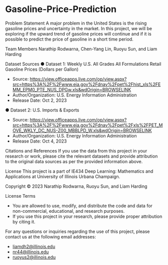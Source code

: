 # Gasoline-Price-Prediction

Problem Statement
A major problem in the United States is the rising gasoline prices and uncertainty in the market. In this project, we will be exploring if the upward trend of gasoline prices will continue and if it is possible to predict the price of gasoline in a short time period. 

Team Members
Narathip Rodwarna, Chen-Yang Lin, Ruoyu Sun, and Liam Harding

Dataset Sources
●	Dataset 1: Weekly U.S. All Grades All Formulations Retail Gasoline Prices (Dollars per Gallon)
- Source: https://view.officeapps.live.com/op/view.aspx?src=https%3A%2F%2Fwww.eia.gov%2Fdnav%2Fpet%2Fhist_xls%2FEMM_EPM0_PTE_NUS_DPGw.xls&wdOrigin=BROWSELINK 
- Author/Organization: U.S. Energy Information Administration
- Release Date: Oct 2, 2023

●	Dataset 2: U.S. Imports & Exports
- Source: https://view.officeapps.live.com/op/view.aspx?src=https%3A%2F%2Fwww.eia.gov%2Fdnav%2Fpet%2Fxls%2FPET_MOVE_WKLY_DC_NUS-Z00_MBBLPD_W.xls&wdOrigin=BROWSELINK 
- Author/Organization: U.S. Energy Information Administration
- Release Date: Oct 4, 2023

Citations and References
If you use the data from this project in your research or work, please cite the relevant datasets and provide attribution to the original data sources as per the provided information above.

License
This project is a part of IE434 Deep Learning: Mathematics and Applications at University of Illinois Urbana Champaign.

Copyright © 2023 Narathip Rodwarna, Ruoyu Sun, and Liam Harding

License Terms
- You are allowed to use, modify, and distribute the code and data for non-commercial, educational, and research purposes.
- If you use this project in your research, please provide proper attribution by citing it.

For any questions or inquiries regarding the use of this project, please contact us at the following email addresses:
- liamdh2@illinois.edu
- nr44@illinois.edu
- ruoyus2@illinois.edu


